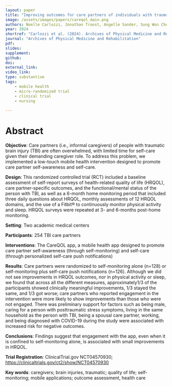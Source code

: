 ```yaml
---
layout: paper
title: "Improving outcomes for care partners of individuals with traumatic brain injury: Results for a mHealth randomized control trial of the CareQOL app"
image: /assets/images/papers/careqol_main.png
authors: Noelle Carlozzi, Jonathan Troost, Angelle Sander, Sung Won Choi, Zhenke Wu, Jennifer Miner, Wendy Lombard, Christopher Graves, Srijan Sen
year: 2024
shortref: "Carlozzi et al. (2024). Archives of Physical Medicine and Rehabilitation"
journal: "Archives of Physical Medicine and Rehabilitation"
pdf:
slides:
supplement:
github:
doi:
external_link:
video_link: 
type: substantive
tags:
    - mobile health
    - micro-randomized trial
    - clinical trial
    - nursing
 
---
```


# Abstract

**Objective**: Care partners (i.e., informal caregivers) of people with traumatic brain injury (TBI) are often overwhelmed, with limited time for self-care given their demanding caregiver role. To address this problem, we implemented a low-touch mobile health intervention designed to promote care partner self-awareness and self-care.

**Design**: This randomized controlled trial (RCT) included a baseline assessment of self-report surveys of health-related quality of life (HRQOL), care partner-specific outcomes, and the functional/mental status of the person with TBI, as well as a 6-month home monitoring period that included three daily questions about HRQOL, monthly assessments of 12 HRQOL domains, and the use of a Fitbit® to continuously monitor physical activity and sleep. HRQOL surveys were repeated at 3- and 6-months post-home monitoring.

**Setting**: Two academic medical centers

**Participants**: 254 TBI care partners

**Interventions**: The CareQOL app, a mobile health app designed to promote care partner self-awareness (through self-monitoring) and self-care (through personalized self-care push notifications)

**Results**: Care partners were randomized to self-monitoring alone (n=128) or self-monitoring plus self-care push notifications (n=126). Although we did not see improvements in HRQOL outcomes, nor in physical activity or sleep, we found that across all the different measures, approximately1/3 of the participants showed clinically meaningful improvements, 1/3 stayed the same, and 1/3 got worse; care partners who reported engagement in the intervention were more likely to show improvements than those who were not engaged. There was preliminary support for factors such as being male, caring for a person with posttraumatic stress symptoms, living in the same household as the person with TBI, being a spousal care partner, working, and being diagnosed with COVID-19 during the study were associated with increased risk for negative outcomes.

**Conclusions**: Findings suggest that engagement with the app, even when it is confined to self-monitoring alone, is associated with small improvements in HRQOL.


**Trial Registration**: ClinicalTrial.gov NCT04570930; https://clinicaltrials.gov/ct2/show/NCT04570930


**Key words**: caregivers; brain injuries, traumatic; quality of life; self-monitoring; mobile applications; outcome assessment, health care